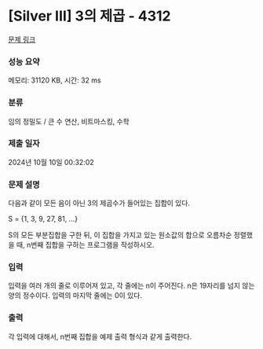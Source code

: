 # [Silver III] 3의 제곱 - 4312 

[문제 링크](https://www.acmicpc.net/problem/4312) 

### 성능 요약

메모리: 31120 KB, 시간: 32 ms

### 분류

임의 정밀도 / 큰 수 연산, 비트마스킹, 수학

### 제출 일자

2024년 10월 10일 00:32:02

### 문제 설명

<p>
	다음과 같이 모든 음이 아닌 3의 제곱수가 들어있는 집합이 있다.</p>

<p>
	S = {1, 3, 9, 27, 81, ...}</p>

<p>
	S의 모든 부분집합을 구한 뒤, 이 집합을 가지고 있는 원소값의 합으로 오름차순 정렬했을 때, n번째 집합을 구하는 프로그램을 작성하시오.</p>

### 입력 

 <p>
	입력을 여러 개의 줄로 이루어져 있고, 각 줄에는 n이 주어진다. n은 19자리를 넘지 않는 양의 정수이다. 입력의 마지막 줄에는 0이 있다. </p>

### 출력 

 <p>
	각 입력에 대해서, n번째 집합을 예제 출력 형식과 같게 출력한다.</p>

